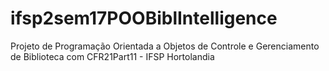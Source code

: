 # ifsp2sem17POOBiblIntelligence
Projeto de Programação Orientada a Objetos de Controle e Gerenciamento de Biblioteca com CFR21Part11 - IFSP Hortolandia
